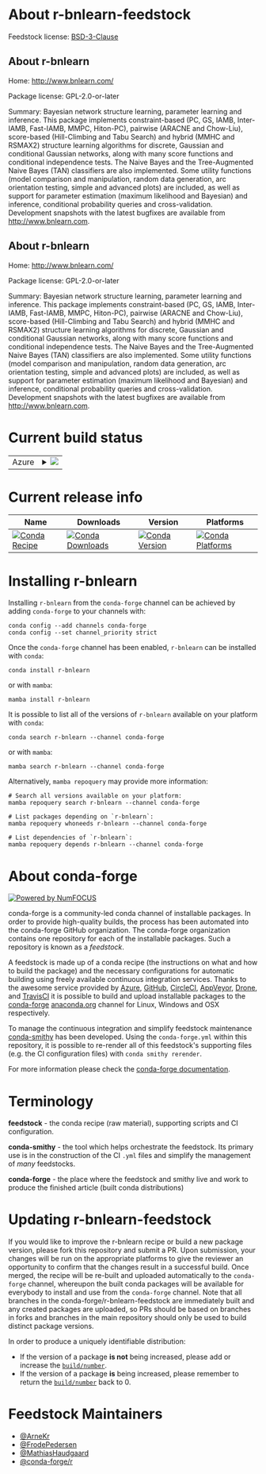 About r-bnlearn-feedstock
=========================

Feedstock license: [BSD-3-Clause](https://github.com/conda-forge/r-bnlearn-feedstock/blob/main/LICENSE.txt)


About r-bnlearn
---------------

Home: http://www.bnlearn.com/

Package license: GPL-2.0-or-later

Summary: Bayesian network structure learning, parameter learning and inference. This package implements constraint-based (PC, GS, IAMB, Inter-IAMB, Fast-IAMB, MMPC, Hiton-PC), pairwise (ARACNE and Chow-Liu), score-based (Hill-Climbing and Tabu Search) and hybrid (MMHC and RSMAX2) structure learning algorithms for discrete, Gaussian and conditional Gaussian networks, along with many score functions and conditional independence tests. The Naive Bayes and the Tree-Augmented Naive Bayes (TAN) classifiers are also implemented. Some utility functions (model comparison and manipulation, random data generation, arc orientation testing, simple and advanced plots) are included, as well as support for parameter estimation (maximum likelihood and Bayesian) and inference, conditional probability queries and cross-validation. Development snapshots with the latest bugfixes are available from <http://www.bnlearn.com>.

About r-bnlearn
---------------

Home: http://www.bnlearn.com/

Package license: GPL-2.0-or-later

Summary: Bayesian network structure learning, parameter learning and inference. This package implements constraint-based (PC, GS, IAMB, Inter-IAMB, Fast-IAMB, MMPC, Hiton-PC), pairwise (ARACNE and Chow-Liu), score-based (Hill-Climbing and Tabu Search) and hybrid (MMHC and RSMAX2) structure learning algorithms for discrete, Gaussian and conditional Gaussian networks, along with many score functions and conditional independence tests. The Naive Bayes and the Tree-Augmented Naive Bayes (TAN) classifiers are also implemented. Some utility functions (model comparison and manipulation, random data generation, arc orientation testing, simple and advanced plots) are included, as well as support for parameter estimation (maximum likelihood and Bayesian) and inference, conditional probability queries and cross-validation. Development snapshots with the latest bugfixes are available from <http://www.bnlearn.com>.

Current build status
====================


<table>
    
  <tr>
    <td>Azure</td>
    <td>
      <details>
        <summary>
          <a href="https://dev.azure.com/conda-forge/feedstock-builds/_build/latest?definitionId=1009&branchName=main">
            <img src="https://dev.azure.com/conda-forge/feedstock-builds/_apis/build/status/r-bnlearn-feedstock?branchName=main">
          </a>
        </summary>
        <table>
          <thead><tr><th>Variant</th><th>Status</th></tr></thead>
          <tbody><tr>
              <td>linux_64_r_base4.2</td>
              <td>
                <a href="https://dev.azure.com/conda-forge/feedstock-builds/_build/latest?definitionId=1009&branchName=main">
                  <img src="https://dev.azure.com/conda-forge/feedstock-builds/_apis/build/status/r-bnlearn-feedstock?branchName=main&jobName=linux&configuration=linux%20linux_64_r_base4.2" alt="variant">
                </a>
              </td>
            </tr><tr>
              <td>linux_64_r_base4.3</td>
              <td>
                <a href="https://dev.azure.com/conda-forge/feedstock-builds/_build/latest?definitionId=1009&branchName=main">
                  <img src="https://dev.azure.com/conda-forge/feedstock-builds/_apis/build/status/r-bnlearn-feedstock?branchName=main&jobName=linux&configuration=linux%20linux_64_r_base4.3" alt="variant">
                </a>
              </td>
            </tr><tr>
              <td>osx_64_r_base4.2</td>
              <td>
                <a href="https://dev.azure.com/conda-forge/feedstock-builds/_build/latest?definitionId=1009&branchName=main">
                  <img src="https://dev.azure.com/conda-forge/feedstock-builds/_apis/build/status/r-bnlearn-feedstock?branchName=main&jobName=osx&configuration=osx%20osx_64_r_base4.2" alt="variant">
                </a>
              </td>
            </tr><tr>
              <td>osx_64_r_base4.3</td>
              <td>
                <a href="https://dev.azure.com/conda-forge/feedstock-builds/_build/latest?definitionId=1009&branchName=main">
                  <img src="https://dev.azure.com/conda-forge/feedstock-builds/_apis/build/status/r-bnlearn-feedstock?branchName=main&jobName=osx&configuration=osx%20osx_64_r_base4.3" alt="variant">
                </a>
              </td>
            </tr><tr>
              <td>win_64</td>
              <td>
                <a href="https://dev.azure.com/conda-forge/feedstock-builds/_build/latest?definitionId=1009&branchName=main">
                  <img src="https://dev.azure.com/conda-forge/feedstock-builds/_apis/build/status/r-bnlearn-feedstock?branchName=main&jobName=win&configuration=win%20win_64_" alt="variant">
                </a>
              </td>
            </tr>
          </tbody>
        </table>
      </details>
    </td>
  </tr>
</table>

Current release info
====================

| Name | Downloads | Version | Platforms |
| --- | --- | --- | --- |
| [![Conda Recipe](https://img.shields.io/badge/recipe-r--bnlearn-green.svg)](https://anaconda.org/conda-forge/r-bnlearn) | [![Conda Downloads](https://img.shields.io/conda/dn/conda-forge/r-bnlearn.svg)](https://anaconda.org/conda-forge/r-bnlearn) | [![Conda Version](https://img.shields.io/conda/vn/conda-forge/r-bnlearn.svg)](https://anaconda.org/conda-forge/r-bnlearn) | [![Conda Platforms](https://img.shields.io/conda/pn/conda-forge/r-bnlearn.svg)](https://anaconda.org/conda-forge/r-bnlearn) |

Installing r-bnlearn
====================

Installing `r-bnlearn` from the `conda-forge` channel can be achieved by adding `conda-forge` to your channels with:

```
conda config --add channels conda-forge
conda config --set channel_priority strict
```

Once the `conda-forge` channel has been enabled, `r-bnlearn` can be installed with `conda`:

```
conda install r-bnlearn
```

or with `mamba`:

```
mamba install r-bnlearn
```

It is possible to list all of the versions of `r-bnlearn` available on your platform with `conda`:

```
conda search r-bnlearn --channel conda-forge
```

or with `mamba`:

```
mamba search r-bnlearn --channel conda-forge
```

Alternatively, `mamba repoquery` may provide more information:

```
# Search all versions available on your platform:
mamba repoquery search r-bnlearn --channel conda-forge

# List packages depending on `r-bnlearn`:
mamba repoquery whoneeds r-bnlearn --channel conda-forge

# List dependencies of `r-bnlearn`:
mamba repoquery depends r-bnlearn --channel conda-forge
```


About conda-forge
=================

[![Powered by
NumFOCUS](https://img.shields.io/badge/powered%20by-NumFOCUS-orange.svg?style=flat&colorA=E1523D&colorB=007D8A)](https://numfocus.org)

conda-forge is a community-led conda channel of installable packages.
In order to provide high-quality builds, the process has been automated into the
conda-forge GitHub organization. The conda-forge organization contains one repository
for each of the installable packages. Such a repository is known as a *feedstock*.

A feedstock is made up of a conda recipe (the instructions on what and how to build
the package) and the necessary configurations for automatic building using freely
available continuous integration services. Thanks to the awesome service provided by
[Azure](https://azure.microsoft.com/en-us/services/devops/), [GitHub](https://github.com/),
[CircleCI](https://circleci.com/), [AppVeyor](https://www.appveyor.com/),
[Drone](https://cloud.drone.io/welcome), and [TravisCI](https://travis-ci.com/)
it is possible to build and upload installable packages to the
[conda-forge](https://anaconda.org/conda-forge) [anaconda.org](https://anaconda.org/)
channel for Linux, Windows and OSX respectively.

To manage the continuous integration and simplify feedstock maintenance
[conda-smithy](https://github.com/conda-forge/conda-smithy) has been developed.
Using the ``conda-forge.yml`` within this repository, it is possible to re-render all of
this feedstock's supporting files (e.g. the CI configuration files) with ``conda smithy rerender``.

For more information please check the [conda-forge documentation](https://conda-forge.org/docs/).

Terminology
===========

**feedstock** - the conda recipe (raw material), supporting scripts and CI configuration.

**conda-smithy** - the tool which helps orchestrate the feedstock.
                   Its primary use is in the construction of the CI ``.yml`` files
                   and simplify the management of *many* feedstocks.

**conda-forge** - the place where the feedstock and smithy live and work to
                  produce the finished article (built conda distributions)


Updating r-bnlearn-feedstock
============================

If you would like to improve the r-bnlearn recipe or build a new
package version, please fork this repository and submit a PR. Upon submission,
your changes will be run on the appropriate platforms to give the reviewer an
opportunity to confirm that the changes result in a successful build. Once
merged, the recipe will be re-built and uploaded automatically to the
`conda-forge` channel, whereupon the built conda packages will be available for
everybody to install and use from the `conda-forge` channel.
Note that all branches in the conda-forge/r-bnlearn-feedstock are
immediately built and any created packages are uploaded, so PRs should be based
on branches in forks and branches in the main repository should only be used to
build distinct package versions.

In order to produce a uniquely identifiable distribution:
 * If the version of a package **is not** being increased, please add or increase
   the [``build/number``](https://docs.conda.io/projects/conda-build/en/latest/resources/define-metadata.html#build-number-and-string).
 * If the version of a package **is** being increased, please remember to return
   the [``build/number``](https://docs.conda.io/projects/conda-build/en/latest/resources/define-metadata.html#build-number-and-string)
   back to 0.

Feedstock Maintainers
=====================

* [@ArneKr](https://github.com/ArneKr/)
* [@FrodePedersen](https://github.com/FrodePedersen/)
* [@MathiasHaudgaard](https://github.com/MathiasHaudgaard/)
* [@conda-forge/r](https://github.com/conda-forge/r/)

